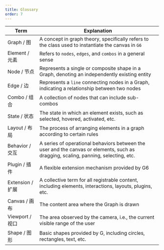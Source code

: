 ```yaml
---
title: Glossary
order: 7
---
```


| Term             | Explanation                                                                                                                        |
| ---------------- | ---------------------------------------------------------------------------------------------------------------------------------- |
| Graph / 图       | A concept in graph theory, specifically refers to the class used to instantiate the canvas in `G6`                                 |
| Element / 元素   | Refers to `nodes`, `edges`, and `combos` in a general sense                                                                        |
| Node / 节点      | Represents a single or composite shape in a Graph, denoting an independently existing entity                                       |
| Edge / 边        | Represents a `line` connecting nodes in a Graph, indicating a relationship between two nodes                                       |
| Combo / 组合     | A collection of nodes that can include sub-combos                                                                                  |
| State / 状态     | The state in which an element exists, such as selected, hovered, activated, etc.                                                   |
| Layout / 布局    | The process of arranging elements in a graph according to certain rules                                                            |
| Behavior / 交互  | A series of operational behaviors between the user and the canvas or elements, such as dragging, scaling, panning, selecting, etc. |
| Plugin / 插件    | A flexible extension mechanism provided by G6                                                                                      |
| Extension / 扩展 | A collective term for all registrable content, including elements, interactions, layouts, plugins, etc.                            |
| Canvas / 画布    | The content area where the Graph is drawn                                                                                          |
| Viewport / 视口  | The area observed by the camera, i.e., the current visible range of the user                                                       |
| Shape / 图形     | Basic shapes provided by G, including circles, rectangles, text, etc.                                                              |
